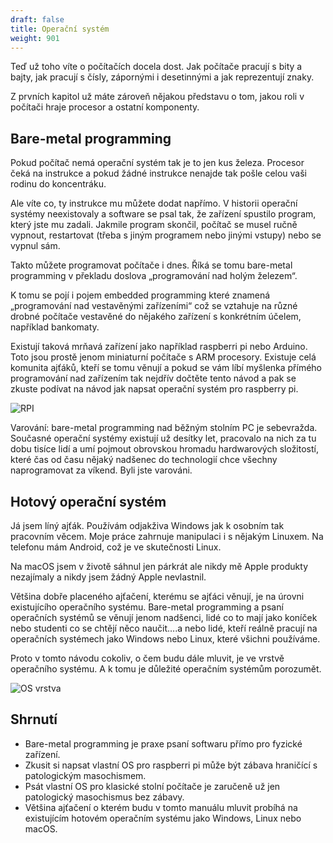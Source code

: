 ```yaml
---
draft: false
title: Operační systém
weight: 901
---
```


Teď už toho víte o počítačích docela dost. Jak počítače pracují s bity a bajty, jak pracují s čísly, zápornými i desetinnými a jak reprezentují znaky.

Z prvních kapitol už máte zároveň nějakou představu o tom, jakou roli v počítači hraje procesor a ostatní komponenty.

## Bare-metal programming

Pokud počítač nemá operační systém tak je to jen kus železa. Procesor čeká na instrukce a pokud žádné instrukce nenajde tak pošle celou vaši rodinu do koncentráku.

Ale víte co, ty instrukce mu můžete dodat napřímo. V historii operační systémy neexistovaly a software se psal tak, že zařízení spustilo program, který jste mu zadali. Jakmile program skončil, počítač se musel ručně vypnout, restartovat (třeba s jiným programem nebo jinými vstupy) nebo se vypnul sám.

Takto můžete programovat počítače i dnes. Říká se tomu bare-metal programming v překladu doslova „programování nad holým železem“.

K tomu se pojí i pojem embedded programming které znamená „programování nad vestavěnými zařízeními“ což se vztahuje na různé drobné počítače vestavěné do nějakého zařízení s konkrétním účelem, například bankomaty.

Existují taková mrňavá zařízení jako například raspberri pi nebo Arduino. Toto jsou prostě jenom miniaturní počítače s ARM procesory. Existuje celá komunita ajťáků, kteří se tomu věnují a pokud se vám líbí myšlenka přímého programování nad zařízením tak nejdřív dočtěte tento návod a pak se zkuste podívat na návod jak napsat operační systém pro raspberry pi.

![RPI](/jak-se-stat-ajtakem/os-vrstva/rpi.jpg)

Varování: bare-metal programming nad běžným stolním PC je sebevražda. Současné operační systémy existují už desítky let, pracovalo na nich za tu dobu tisíce lidí a umí pojmout obrovskou hromadu hardwarových složitostí, které čas od času nějaký nadšenec do technologií chce všechny naprogramovat za víkend. Byli jste varováni.

## Hotový operační systém

Já jsem líný ajťák. Používám odjakživa Windows jak k osobním tak pracovním věcem. Moje práce zahrnuje manipulaci i s nějakým Linuxem. Na telefonu mám Android, což je ve skutečnosti Linux.

Na macOS jsem v životě sáhnul jen párkrát ale nikdy mě Apple produkty nezajímaly a nikdy jsem žádný Apple nevlastnil.

Většina dobře placeného ajťačení, kterému se ajťáci věnují, je na úrovni existujícího operačního systému. Bare-metal programming a psaní operačních systémů se věnují jenom nadšenci, lidé co to mají jako koníček nebo studenti co se chtějí něco naučit….a nebo lidé, kteří reálně pracují na operačních systémech jako Windows nebo Linux, které všichni používáme.

Proto v tomto návodu cokoliv, o čem budu dále mluvit, je ve vrstvě operačního systému. A k tomu je důležité operačním systémům porozumět.


![OS vrstva](/jak-se-stat-ajtakem/os-vrstva/os-vrstva.png)


## Shrnutí

- Bare-metal programming je praxe psaní softwaru přímo pro fyzické zařízení.
- Zkusit si napsat vlastní OS pro raspberri pi může být zábava hraničící s patologickým masochismem.
- Psát vlastní OS pro klasické stolní počítače je zaručeně už jen patologický masochismus bez zábavy.
- Většina ajťačení o kterém budu v tomto manuálu mluvit probíhá na existujícím hotovém operačním systému jako Windows, Linux nebo macOS.